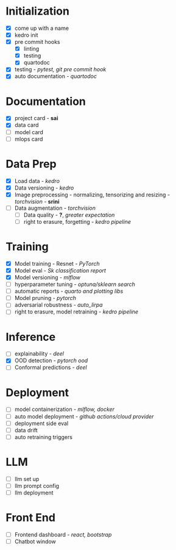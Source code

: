 # Initialization

- [x] come up with a name
- [x] kedro init
- [x] pre commit hooks
  - [x] linting
  - [x] testing
  - [x] quartodoc
- [x] testing - _pytest, git pre commit hook_
- [x] auto documentation - _quartodoc_

# Documentation

- [x] project card - **sai**
- [x] data card
- [ ] model card
- [ ] mlops card

# Data Prep

- [x] Load data - _kedro_
- [x] Data versioning - _kedro_
- [x] Image preprocessing - normalizing, tensorizing and resizing - _torchvision_ - **srini**
- [ ] Data augmentation - _torchvision_
  - [ ] Data quality - **?**, _greater expectation_
  - [ ] right to erasure, forgetting - _kedro pipeline_

# Training

- [x] Model training - Resnet - _PyTorch_
- [x] Model eval - _Sk classification report_
- [x] Model versioning - _mlflow_
- [ ] hyperparameter tuning - _optuna/sklearn search_
- [ ] automatic reports - _quarto and plotting libs_
- [ ] Model pruning - _pytorch_
- [ ] adversarial robustness - _auto_lirpa_
- [ ] right to erasure, model retraining - _kedro pipeline_

# Inference

- [ ] explainability - _deel_
- [x] OOD detection - _pytorch ood_
- [ ] Conformal predictions - _deel_

# Deployment

- [ ] model containerization - _mlflow, docker_
- [ ] auto model deployment - _github actions/cloud provider_
- [ ] deployment side eval
- [ ] data drift
- [ ] auto retraining triggers

# LLM

- [ ] llm set up
- [ ] llm prompt config
- [ ] llm deployment

# Front End

- [ ] Frontend dashboard - _react, bootstrap_
- [ ] Chatbot window
